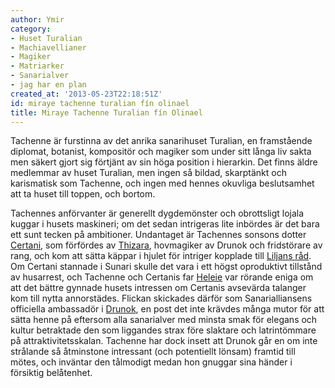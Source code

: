 ```yaml
---
author: Ymir
category:
- Huset Turalian
- Machiavellianer
- Magiker
- Matriarker
- Sanarialver
- jag har en plan
created_at: '2013-05-23T22:18:51Z'
id: miraye tachenne turalian fín olinael
title: Miraye Tachenne Turalian fín Olinael
---
```

Tachenne är furstinna av det anrika sanarihuset Turalian, en framstående diplomat, botanist, kompositör och magiker som under sitt långa liv sakta men säkert gjort sig förtjänt av sin höga position i hierarkin. Det finns äldre medlemmar av huset Turalian, men ingen så bildad, skarptänkt och karismatisk som Tachenne, och ingen med hennes okuvliga beslutsamhet att ta huset till toppen, och bortom.

Tachennes anförvanter är generellt dygdemönster och obrottsligt lojala kuggar i husets maskineri; om det sedan intrigeras lite inbördes är det bara ett sunt tecken på ambitioner. Undantaget är Tachennes sonsons dotter [Certani], som förfördes av [Thizara], hovmagiker av Drunok och fridstörare av rang, och kom att sätta käppar i hjulet för intriger kopplade till [Liljans råd]. Om Certani stannade i Sunari skulle det vara i ett högst oproduktivt tillstånd av husarrest, och Tachenne och Certanis far [Heleie] var rörande eniga om att det bättre gynnade husets intressen om Certanis avsevärda talanger kom till nytta annorstädes. Flickan skickades därför som Sanarialliansens officiella ambassadör i [Drunok], en post det inte krävdes många mutor för att sätta henne på eftersom alla sanarialver med minsta smak för elegans och kultur betraktade den som liggandes strax före slaktare och latrintömmare på attraktivitetsskalan. Tachenne har dock insett att Drunok går en om inte strålande så åtminstone intressant (och potentiellt lönsam) framtid till mötes, och inväntar den tålmodigt medan hon gnuggar sina händer i försiktig belåtenhet.

  [Certani]: Certani_Turalian_fín_Olinael
  [Thizara]: Thizara
  [Liljans råd]: Liljans_råd
  [Heleie]: Heleie_Turalian_fín_Olinael
  [Drunok]: Drunok